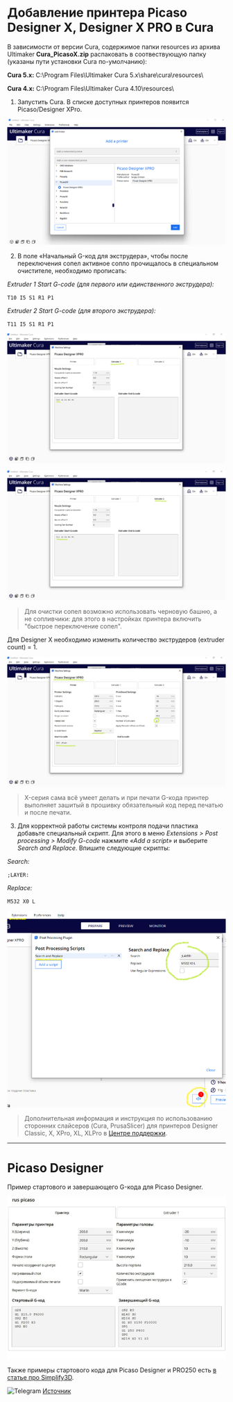 # Добавление принтера Picaso Designer X, Designer X PRO в Cura

В зависимости от версии Cura, содержимое папки resources из архива Ultimaker **Cura_PicasoX.zip** распаковать в соотвествующую папку (указаны пути установки Cura по-умолчанию):

**Cura 5.x:**
C:\Program Files\Ultimaker Cura 5.x\share\cura\resources\

**Cura 4.x:**
C:\Program Files\Ultimaker Cura 4.10\resources\

1. Запустить Cura. В списке доступных принтеров появится Picaso/Designer XPro.

![Добавление принтера](./img/cura_select_printer.png)

2. В поле «Начальный G-код для экструдера», чтобы после переключения сопел активное сопло прочищалось в специальном очистителе, необходимо прописать:

*Extruder 1 Start G-code (для первого или единственного экструдера):*

```
T10 I5 S1 R1 P1
```

*Extruder 2 Start G-code (для второго экструдера):*

```
T11 I5 S1 R1 P1
```

![cura_extruder_1](./img/cura_extruder_1.png)

![cura_extruder_2](./img/cura_extruder_2.png)

>Для очистки сопел возможно использовать черновую башню, а не сопливчики: для этого в настройках принтера включить "быстрое переключение сопел".

Для Designer X необходимо изменить количество экструдеров (extruder count) = 1.

![Добавление принтера](./img/cura_extruders_count.png)

>X-серия сама всё умеет делать и при печати G-кода принтер выполняет зашитый в прошивку обязательный код перед печатью и после печати.

3. Для корректной работы системы контроля подачи пластика добавьте специальный скрипт. Для этого в меню *Extensions > Post processing > Modify G-code* нажмите *«Add a script»* и выберите *Search and Replace*. Впишите следующие скрипты:

*Search:*

```
;LAYER:
```

*Replace:*

```
M532 X0 L
```

![cura_script_0](./img/cura_script_0.png)

>Дополнительная информация и инструкция по использованию сторонних слайсеров (Cura, PrusaSlicer) для принтеров Designer Classic, X, XPro, XL, XLPro в [Центре поддержки](http://helpcenter.picaso-3d.ru/we-answer).

---
# Picaso Designer

Пример стартового и завершающего G-кода для Picaso Designer.

![DES_Cura](./img/DES_Cura.jpg)

Также примеры стартового кода для Picaso Designer и PRO250 есть [в статье про Simplify3D](https://github.com/Octopusmode/Picaso3D/tree/master/_S3D_%D0%B4%D0%BB%D1%8F_Picaso_%D0%A1%D1%82%D0%B0%D1%82%D1%8C%D1%8F_%D0%BE_%D0%BD%D0%B0%D1%81%D1%82%D1%80%D0%BE%D0%B9%D0%BA%D0%B5#81-designer-pro250).

<picture><source media="(prefers-color-scheme: dark)" srcset="https://cdn.simpleicons.org/telegram/white"> <source media="(prefers-color-scheme: light)" srcset="https://cdn.simpleicons.org/telegram/black"> <img src="https://cdn.simpleicons.org/telegram/.svg" alt="Telegram" alight=left height="20" width="20"></picture> [Источник](https://t.me/Picaso3dUnofficial/275116)
